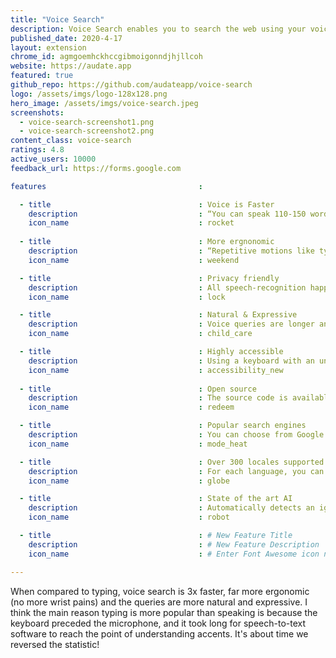```yaml
---
title: "Voice Search"
description: Voice Search enables you to search the web using your voice 🗣️, simply by clicking on the browser icon 🌐.
published_date: 2020-4-17
layout: extension
chrome_id: agmgoemhckhccgibmoigonndjhjllcoh
website: https://audate.app
featured: true
github_repo: https://github.com/audateapp/voice-search
logo: /assets/imgs/logo-128x128.png
hero_image: /assets/imgs/voice-search.jpeg
screenshots:
  - voice-search-screenshot1.png
  - voice-search-screenshot2.png
content_class: voice-search
ratings: 4.8
active_users: 10000
feedback_url: https://forms.google.com

features                                  :

  - title                                 : Voice is Faster
    description                           : “You can speak 110-150 words per min, as opposed to avg person's typing 38-40 wpm” - @purnavirji
    icon_name                             : rocket
    
  - title                                 : More ergnonomic
    description                           : “Repetitive motions like typing… that you do over and over can bring about carpal tunnel syndome” - WebMd.
    icon_name                             : weekend

  - title                                 : Privacy friendly
    description                           : All speech-recognition happens in your browser, we do not store or transfer any audio.
    icon_name                             : lock

  - title                                 : Natural & Expressive
    description                           : Voice queries are longer and return more featured snippets than typed queries - Google Search.
    icon_name                             : child_care

  - title                                 : Highly accessible
    description                           : Using a keyboard with an unfamiliar layout/type? Not literate in English? Get onboard! 
    icon_name                             : accessibility_new
  
  - title                                 : Open source
    description                           : The source code is available on Github - https://github.com/AudateApp/voice-search-extension. No ads, no sign-ups, no bs.
    icon_name                             : redeem

  - title                                 : Popular search engines
    description                           : You can choose from Google to Bing, Baidu, Yandex, Yahoo, DuckDuckGo and Ecosia.
    icon_name                             : mode_heat

  - title                                 : Over 300 locales supported
    description                           : For each language, you can choose a country-specific dialect for high-accuracy recognition.
    icon_name                             : globe

  - title                                 : State of the art AI
    description                           : Automatically detects an ignores music, noise. Detects active mic and when you stop speaking.
    icon_name                             : robot

  - title                                 : # New Feature Title
    description                           : # New Feature Description
    icon_name                             : # Enter Font Awesome icon name (e.g. star). Find icons on fontawesome.com/icons.

---
```


When compared to typing, voice search is 3x faster, far more ergonomic (no more wrist pains) and the queries are more natural and expressive. I think the main reason typing is more popular than speaking is because the keyboard preceded the microphone, and it took long for speech-to-text software to reach the point of understanding accents. It's about time we reversed the statistic!
